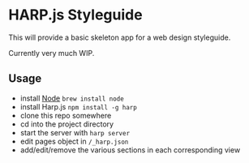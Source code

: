 HARP.js Styleguide
====================
This will provide a basic skeleton app for a web design styleguide. 

Currently very much WIP.

Usage
-----

* install [Node](http://nodejs.org/download/) `brew install node`
* install Harp.js `npm install -g harp`
* clone this repo somewhere
* cd into the project directory
* start the server with `harp server`
* edit pages object in `/_harp.json`
* add/edit/remove the various sections in each corresponding view
